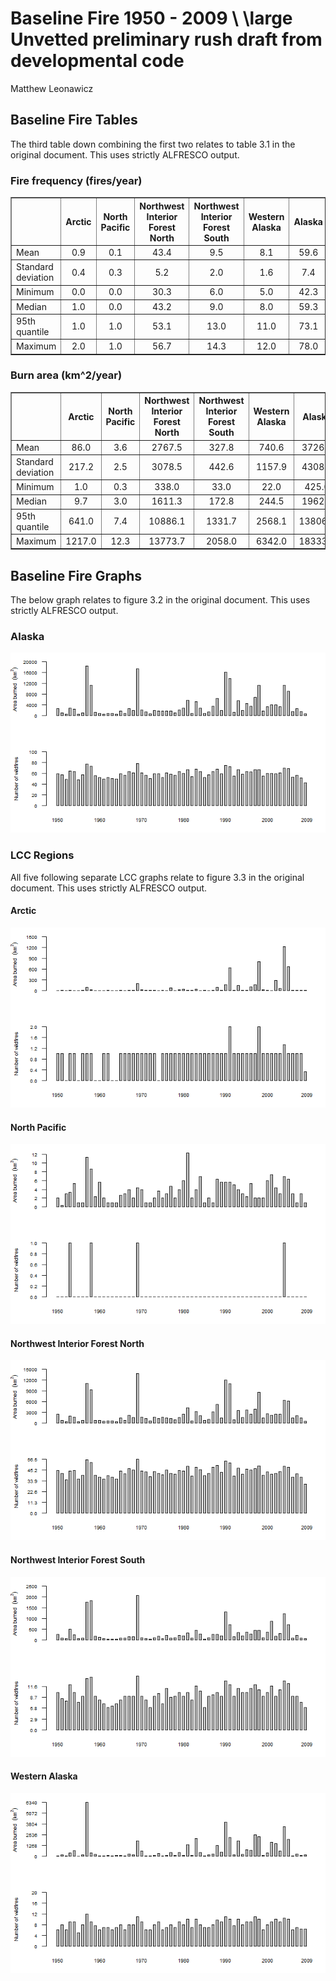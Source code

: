 # Baseline Fire 1950 - 2009 \\ \large Unvetted preliminary rush draft from developmental code
Matthew Leonawicz  





## Baseline Fire Tables
The third table down combining the first two relates to table 3.1 in the original document.
This uses strictly ALFRESCO output.


### Fire frequency (fires/year)
<!-- html table generated in R 3.1.2 by xtable 1.7-4 package -->
<!-- Tue Feb 10 08:27:35 2015 -->
<table border=1>
<tr> <th>  </th> <th> Arctic </th> <th> North Pacific </th> <th> Northwest Interior Forest North </th> <th> Northwest Interior Forest South </th> <th> Western Alaska </th> <th> Alaska </th>  </tr>
  <tr> <td> Mean </td> <td align="center"> 0.9 </td> <td align="center"> 0.1 </td> <td align="center"> 43.4 </td> <td align="center"> 9.5 </td> <td align="center"> 8.1 </td> <td align="center"> 59.6 </td> </tr>
  <tr> <td> Standard deviation </td> <td align="center"> 0.4 </td> <td align="center"> 0.3 </td> <td align="center"> 5.2 </td> <td align="center"> 2.0 </td> <td align="center"> 1.6 </td> <td align="center"> 7.4 </td> </tr>
  <tr> <td> Minimum </td> <td align="center"> 0.0 </td> <td align="center"> 0.0 </td> <td align="center"> 30.3 </td> <td align="center"> 6.0 </td> <td align="center"> 5.0 </td> <td align="center"> 42.3 </td> </tr>
  <tr> <td> Median </td> <td align="center"> 1.0 </td> <td align="center"> 0.0 </td> <td align="center"> 43.2 </td> <td align="center"> 9.0 </td> <td align="center"> 8.0 </td> <td align="center"> 59.3 </td> </tr>
  <tr> <td> 95th quantile </td> <td align="center"> 1.0 </td> <td align="center"> 1.0 </td> <td align="center"> 53.1 </td> <td align="center"> 13.0 </td> <td align="center"> 11.0 </td> <td align="center"> 73.1 </td> </tr>
  <tr> <td> Maximum </td> <td align="center"> 2.0 </td> <td align="center"> 1.0 </td> <td align="center"> 56.7 </td> <td align="center"> 14.3 </td> <td align="center"> 12.0 </td> <td align="center"> 78.0 </td> </tr>
   </table>

### Burn area (km^2/year)
<!-- html table generated in R 3.1.2 by xtable 1.7-4 package -->
<!-- Tue Feb 10 08:27:35 2015 -->
<table border=1>
<tr> <th>  </th> <th> Arctic </th> <th> North Pacific </th> <th> Northwest Interior Forest North </th> <th> Northwest Interior Forest South </th> <th> Western Alaska </th> <th> Alaska </th>  </tr>
  <tr> <td> Mean </td> <td align="center"> 86.0 </td> <td align="center"> 3.6 </td> <td align="center"> 2767.5 </td> <td align="center"> 327.8 </td> <td align="center"> 740.6 </td> <td align="center"> 3726.5 </td> </tr>
  <tr> <td> Standard deviation </td> <td align="center"> 217.2 </td> <td align="center"> 2.5 </td> <td align="center"> 3078.5 </td> <td align="center"> 442.6 </td> <td align="center"> 1157.9 </td> <td align="center"> 4308.8 </td> </tr>
  <tr> <td> Minimum </td> <td align="center"> 1.0 </td> <td align="center"> 0.3 </td> <td align="center"> 338.0 </td> <td align="center"> 33.0 </td> <td align="center"> 22.0 </td> <td align="center"> 425.0 </td> </tr>
  <tr> <td> Median </td> <td align="center"> 9.7 </td> <td align="center"> 3.0 </td> <td align="center"> 1611.3 </td> <td align="center"> 172.8 </td> <td align="center"> 244.5 </td> <td align="center"> 1962.0 </td> </tr>
  <tr> <td> 95th quantile </td> <td align="center"> 641.0 </td> <td align="center"> 7.4 </td> <td align="center"> 10886.1 </td> <td align="center"> 1331.7 </td> <td align="center"> 2568.1 </td> <td align="center"> 13806.6 </td> </tr>
  <tr> <td> Maximum </td> <td align="center"> 1217.0 </td> <td align="center"> 12.3 </td> <td align="center"> 13773.7 </td> <td align="center"> 2058.0 </td> <td align="center"> 6342.0 </td> <td align="center"> 18333.0 </td> </tr>
   </table>

## Baseline Fire Graphs
The below graph relates to figure 3.2 in the original document.
This uses strictly ALFRESCO output.

### Alaska
![Alaska](baseline_fire_echam_files/figure-html/baseline_fire_barplot_AK-1.png) 

### LCC Regions
All five following separate LCC graphs relate to figure 3.3 in the original document.
This uses strictly ALFRESCO output.

#### Arctic
![Arctic](baseline_fire_echam_files/figure-html/baseline_fire_barplot_LCC1-1.png) 

#### North Pacific
![North Pacific](baseline_fire_echam_files/figure-html/baseline_fire_barplot_LCC2-1.png) 

#### Northwest Interior Forest North
![Northwest Interior Forest North](baseline_fire_echam_files/figure-html/baseline_fire_barplot_LCC3-1.png) 

#### Northwest Interior Forest South
![Northwest Interior Forest South](baseline_fire_echam_files/figure-html/baseline_fire_barplot_LCC4-1.png) 

#### Western Alaska
![Western Alaska](baseline_fire_echam_files/figure-html/baseline_fire_barplot_LCC5-1.png) 

